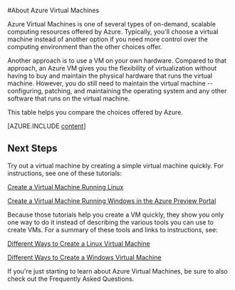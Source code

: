 <properties
	pageTitle="About Azure Virtual Machines"
	description="Learn about the basics of virtual machines in Azure."
	services="virtual-machines"
	documentationCenter=""
	authors="KBDAzure"
	manager="timlt"
	editor="tysonn"
	tags="azure-resource-manager, azure-service-management"/>

<tags
	ms.service="virtual-machines"
	ms.workload="infrastructure-services"
	ms.tgt_pltfrm="na"
	ms.devlang="na"
	ms.topic="get-started-article" 
	ms.date="06/19/2015"
	ms.author="kathydav"/>

#About Azure Virtual Machines

Azure Virtual Machines is one of several types of on-demand, scalable computing resources offered by Azure. Typically, you'll choose a virtual machine instead of another option if you need more control over the computing environment than the other choices offer. 

Another approach is to use a VM on your own hardware. Compared to that approach, an Azure VM gives you the flexibility of virtualization without having to buy and maintain the physical hardware that runs the virtual machine. However, you do still need to maintain the virtual machine -- configuring, patching, and maintaining the operating system and any other software that runs on the virtual machine.

This table helps you compare the choices offered by Azure.

[AZURE.INCLUDE [content](../includes/virtual-machines-choose-me-content.md)]
 
## Next Steps

Try out a virtual machine by creating a simple virtual machine quickly. For instructions, see one of these tutorials:

[Create a Virtual Machine Running Linux](virtual-machines-linux-tutorial.md)

[Create a Virtual Machine Running Windows in the Azure Preview Portal](virtual-machines-windows-tutorial.md)

Because those tutorials help you create a VM quickly, they show you only one way to do it instead of describing the various tools you can use to create VMs. For a summary of these tools and links to instructions, see:

[Different Ways to Create a Linux Virtual Machine](virtual-machines-linux-choices-create-vm.md)

[Different Ways to Create a Windows Virtual Machine](virtual-machines-windows-choices-create-vm.md)

If you're just starting to learn about Azure Virtual Machines, be sure to also check out the Frequently Asked Questions. 


<!--links-->
[App Service]: app-service-choose-me.md
[Virtual Machines]: #tellmevm
[Cloud Services]: cloud-services-choose-me.md

